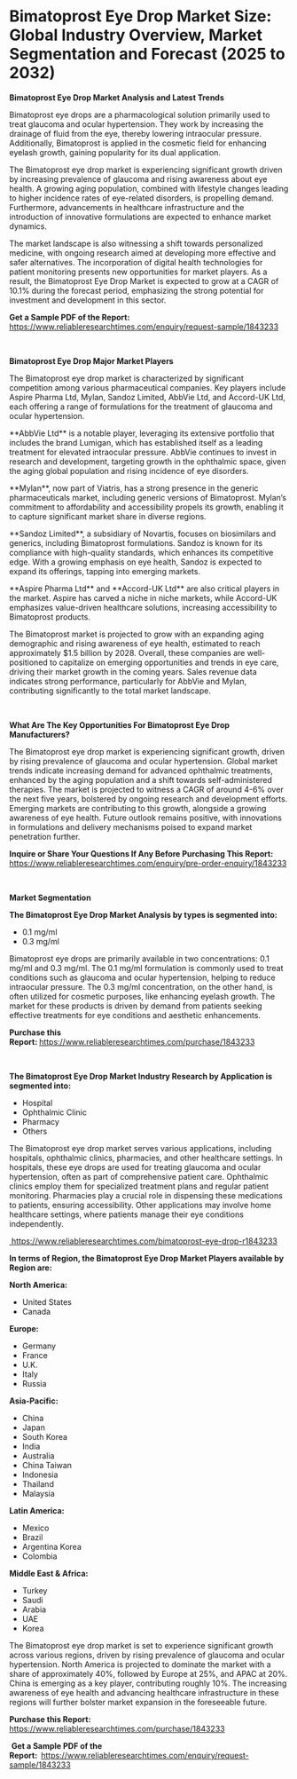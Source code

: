 <p><h1>Bimatoprost Eye Drop Market Size: Global Industry Overview, Market Segmentation and Forecast (2025 to 2032)</h1></p><p><strong>Bimatoprost Eye Drop Market Analysis and Latest Trends</strong></p>
<p><p>Bimatoprost eye drops are a pharmacological solution primarily used to treat glaucoma and ocular hypertension. They work by increasing the drainage of fluid from the eye, thereby lowering intraocular pressure. Additionally, Bimatoprost is applied in the cosmetic field for enhancing eyelash growth, gaining popularity for its dual application. </p><p>The Bimatoprost eye drop market is experiencing significant growth driven by increasing prevalence of glaucoma and rising awareness about eye health. A growing aging population, combined with lifestyle changes leading to higher incidence rates of eye-related disorders, is propelling demand. Furthermore, advancements in healthcare infrastructure and the introduction of innovative formulations are expected to enhance market dynamics.</p><p>The market landscape is also witnessing a shift towards personalized medicine, with ongoing research aimed at developing more effective and safer alternatives. The incorporation of digital health technologies for patient monitoring presents new opportunities for market players. As a result, the Bimatoprost Eye Drop Market is expected to grow at a CAGR of 10.1% during the forecast period, emphasizing the strong potential for investment and development in this sector.</p></p>
<p><strong>Get a Sample PDF of the Report:&nbsp;</strong> <a href="https://www.reliableresearchtimes.com/enquiry/request-sample/1843233?utm_campaign=2729&utm_medium=2&utm_source=Github&utm_content=ia&utm_term=19042025&utm_id=bimatoprost-eye-drop">https://www.reliableresearchtimes.com/enquiry/request-sample/1843233</a></p>
<p>&nbsp;</p>
<p><strong>Bimatoprost Eye Drop Major Market Players</strong></p>
<p><p>The Bimatoprost eye drop market is characterized by significant competition among various pharmaceutical companies. Key players include Aspire Pharma Ltd, Mylan, Sandoz Limited, AbbVie Ltd, and Accord-UK Ltd, each offering a range of formulations for the treatment of glaucoma and ocular hypertension.</p><p>**AbbVie Ltd** is a notable player, leveraging its extensive portfolio that includes the brand Lumigan, which has established itself as a leading treatment for elevated intraocular pressure. AbbVie continues to invest in research and development, targeting growth in the ophthalmic space, given the aging global population and rising incidence of eye disorders.</p><p>**Mylan**, now part of Viatris, has a strong presence in the generic pharmaceuticals market, including generic versions of Bimatoprost. Mylan’s commitment to affordability and accessibility propels its growth, enabling it to capture significant market share in diverse regions.</p><p>**Sandoz Limited**, a subsidiary of Novartis, focuses on biosimilars and generics, including Bimatoprost formulations. Sandoz is known for its compliance with high-quality standards, which enhances its competitive edge. With a growing emphasis on eye health, Sandoz is expected to expand its offerings, tapping into emerging markets.</p><p>**Aspire Pharma Ltd** and **Accord-UK Ltd** are also critical players in the market. Aspire has carved a niche in niche markets, while Accord-UK emphasizes value-driven healthcare solutions, increasing accessibility to Bimatoprost products.</p><p>The Bimatoprost market is projected to grow with an expanding aging demographic and rising awareness of eye health, estimated to reach approximately $1.5 billion by 2028. Overall, these companies are well-positioned to capitalize on emerging opportunities and trends in eye care, driving their market growth in the coming years. Sales revenue data indicates strong performance, particularly for AbbVie and Mylan, contributing significantly to the total market landscape.</p></p>
<p>&nbsp;</p>
<p><strong>What Are The Key Opportunities For Bimatoprost Eye Drop Manufacturers?</strong></p>
<p><p>The Bimatoprost eye drop market is experiencing significant growth, driven by rising prevalence of glaucoma and ocular hypertension. Global market trends indicate increasing demand for advanced ophthalmic treatments, enhanced by the aging population and a shift towards self-administered therapies. The market is projected to witness a CAGR of around 4-6% over the next five years, bolstered by ongoing research and development efforts. Emerging markets are contributing to this growth, alongside a growing awareness of eye health. Future outlook remains positive, with innovations in formulations and delivery mechanisms poised to expand market penetration further.</p></p>
<p><strong>Inquire or Share Your Questions If Any Before Purchasing This Report:</strong> <a href="https://www.reliableresearchtimes.com/enquiry/pre-order-enquiry/1843233?utm_campaign=2729&utm_medium=2&utm_source=Github&utm_content=ia&utm_term=19042025&utm_id=bimatoprost-eye-drop">https://www.reliableresearchtimes.com/enquiry/pre-order-enquiry/1843233</a></p>
<p>&nbsp;</p>
<p><strong>Market Segmentation</strong></p>
<p><strong>The Bimatoprost Eye Drop Market Analysis by types is segmented into:</strong></p>
<p><ul><li>0.1 mg/ml</li><li>0.3 mg/ml</li></ul></p>
<p><p>Bimatoprost eye drops are primarily available in two concentrations: 0.1 mg/ml and 0.3 mg/ml. The 0.1 mg/ml formulation is commonly used to treat conditions such as glaucoma and ocular hypertension, helping to reduce intraocular pressure. The 0.3 mg/ml concentration, on the other hand, is often utilized for cosmetic purposes, like enhancing eyelash growth. The market for these products is driven by demand from patients seeking effective treatments for eye conditions and aesthetic enhancements.</p></p>
<p><strong>Purchase this Report:&nbsp;</strong><a href="https://www.reliableresearchtimes.com/purchase/1843233?utm_campaign=2729&utm_medium=2&utm_source=Github&utm_content=ia&utm_term=19042025&utm_id=bimatoprost-eye-drop">https://www.reliableresearchtimes.com/purchase/1843233</a></p>
<p>&nbsp;</p>
<p><strong>The Bimatoprost Eye Drop Market Industry Research by Application is segmented into:</strong></p>
<p><ul><li>Hospital</li><li>Ophthalmic Clinic</li><li>Pharmacy</li><li>Others</li></ul></p>
<p><p>The Bimatoprost eye drop market serves various applications, including hospitals, ophthalmic clinics, pharmacies, and other healthcare settings. In hospitals, these eye drops are used for treating glaucoma and ocular hypertension, often as part of comprehensive patient care. Ophthalmic clinics employ them for specialized treatment plans and regular patient monitoring. Pharmacies play a crucial role in dispensing these medications to patients, ensuring accessibility. Other applications may involve home healthcare settings, where patients manage their eye conditions independently.</p></p>
<p><a href="https://www.reliableresearchtimes.com/bimatoprost-eye-drop-r1843233?utm_campaign=2729&utm_medium=2&utm_source=Github&utm_content=ia&utm_term=19042025&utm_id=bimatoprost-eye-drop">&nbsp;https://www.reliableresearchtimes.com/bimatoprost-eye-drop-r1843233</a></p>
<p><strong>In terms of Region, the Bimatoprost Eye Drop Market Players available by Region are:</strong></p>
<p>
    <p> <strong> North America: </strong>
        <ul>
            <li>United States</li>
            <li>Canada</li>
        </ul>
        </p> 
    <p> <strong> Europe: </strong>
        <ul>
            <li>Germany</li>
            <li>France</li>
            <li>U.K.</li>
            <li>Italy</li>
            <li>Russia</li>
        </ul>
        </p> 
    <p> <strong> Asia-Pacific: </strong>
        <ul>
            <li>China</li>
            <li>Japan</li>
            <li>South Korea</li>
            <li>India</li>
            <li>Australia</li>
            <li>China Taiwan</li>
            <li>Indonesia</li>
            <li>Thailand</li>
            <li>Malaysia</li>
        </ul>
        </p> 
    <p> <strong> Latin America: </strong>
        <ul>
            <li>Mexico</li>
            <li>Brazil</li>
            <li>Argentina Korea</li>
            <li>Colombia</li>
        </ul>
        </p> 
    <p> <strong> Middle East & Africa: </strong>
        <ul>
            <li>Turkey</li>
            <li>Saudi</li>
            <li>Arabia</li>
            <li>UAE</li>
            <li>Korea</li>
        </ul>
    </p>
    </p>
<p><p>The Bimatoprost eye drop market is set to experience significant growth across various regions, driven by rising prevalence of glaucoma and ocular hypertension. North America is projected to dominate the market with a share of approximately 40%, followed by Europe at 25%, and APAC at 20%. China is emerging as a key player, contributing roughly 10%. The increasing awareness of eye health and advancing healthcare infrastructure in these regions will further bolster market expansion in the foreseeable future.</p></p>
<p><strong>Purchase this Report: </strong><a href="https://www.reliableresearchtimes.com/purchase/1843233?utm_campaign=2729&utm_medium=2&utm_source=Github&utm_content=ia&utm_term=19042025&utm_id=bimatoprost-eye-drop">https://www.reliableresearchtimes.com/purchase/1843233</a></p>
<p>&nbsp;<strong>Get a Sample PDF of the Report:&nbsp;&nbsp;</strong><a href="https://www.reliableresearchtimes.com/enquiry/request-sample/1843233?utm_campaign=2729&utm_medium=2&utm_source=Github&utm_content=ia&utm_term=19042025&utm_id=bimatoprost-eye-drop">https://www.reliableresearchtimes.com/enquiry/request-sample/1843233</a></p>
<p><strong></strong></p>
<p><p></p><p></p><p></p></p>